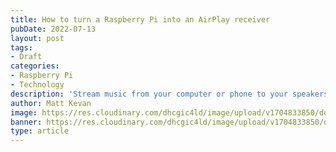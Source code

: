 ```yaml
---
title: How to turn a Raspberry Pi into an AirPlay receiver
pubDate: 2022-07-13
layout: post
tags:
- Draft
categories:
- Raspberry Pi
- Technology
description: 'Stream music from your computer or phone to your speakers by setting up your Raspberry Pi as an AirPlay receiver.'
author: Matt Kevan
image: https://res.cloudinary.com/dhcgic4ld/image/upload/v1704833850/download-1_kwkvqk.png
banner: https://res.cloudinary.com/dhcgic4ld/image/upload/v1704833850/download-1_kwkvqk.png
type: article
---
```


